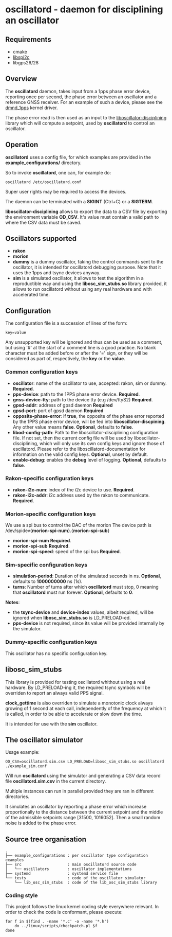 # oscillatord - daemon for disciplining an oscillator

## Requirements

* cmake
* [libspi2c](ssh://git@bitbucket.org/spectracom/libspi2c)
* libgps26/28

## Overview

The **oscillatord** daemon, takes input from a 1pps phase error device,
reporting once per second, the phase error between an oscillator and a reference
GNSS receiver.
For an example of such a device, please see the [dmnd_1pps][dmnd_1pps] kernel
driver.

The phase error read is then used as an input to the
[liboscillator-disciplining] library which will compute a setpoint, used by
**oscillatord** to control an oscillator.

## Operation

**oscillatord** uses a config file, for which examples are provided in the
**example_configurations/** directory.

So to invoke **oscillatord**, one can, for example do:

    oscillatord /etc/oscillatord.conf

Super user rights may be required to access the devices.

The daemon can be terminated with a **SIGINT** (Ctrl+C) or a **SIGTERM**.

**liboscillator-disciplining** allows to export the data to a CSV file by
exporting the environment variable **OD_CSV**.
It's value must contain a valid path to where the CSV data must be saved.

## Oscillators supported

* **rakon**
* **morion**
* **dummy** is a dummy oscillator, faking the control commands sent to the
oscillator, it is intended for oscillatord debugging purpose.
Note that it uses the 1pps and tsync devices anyway.
* **sim** is a simulated oscillator, it allows to test the algorithm in a
reproductible way and using the **libosc_sim_stubs.so** library provided, it
allows to run oscillatord without using any real hardware and with accelerated
time.

## Configuration

The configuration file is a succession of lines of the form:

    key=value

Any unsupported key will be ignored and thus can be used as a comment, but using
'#' at the start of a comment line is a good practice.
No blank character must be added before or after the '=' sign, or they will be
considered as part of, respectively, the **key** or the **value**.

### Common configuration keys

* **oscillator**: name of the oscillator to use, accepted: rakon, sim or dummy.
**Required**.
* **pps-device**: path to the 1PPS phase error device.
**Required**.
* **gnss-device-tty**: path to the device tty (e.g /dev/ttyS2)
**Required**.
* **gpsd-addr**: address of gpsd daemon
**Required**
* **gpsd-port**: port of gpsd daemon
**Required**
* **opposite-phase-error**: if **true**, the opposite of the phase error
reported by the 1PPS phase error device, will be fed into
**liboscillator-discpining**.
Any other value means **false**.
**Optional**, defaults to **false**.
* **libod-config-path**: Path to the liboscillator-disciplining configuration
file.
If not set, then the current config file will be used by
liboscillator-disciplining, which will only use its own config keys and ignore
those of escillatord.
Please refer to the liboscillatord-documentation for information on the valid
config keys.
**Optional**, unset by default.
* **enable-debug**: enables the **debug** level of logging.
**Optional**, defaults to **false**.

### Rakon-specific configuration keys

* **rakon-i2c-num**: index of the i2c device to use.
**Required**.
* **rakon-i2c-addr**: i2c address used by the rakon to communicate.
**Required**.

### Morion-specific configuration keys

We use a spi bus to control the DAC of the morion
The device path is /dev/spidev{**morion-spi-num**}.{**morion-spi-sub**}

* **morion-spi-num**
**Required**.
* **morion-spi-sub**
**Required**.
* **morion-spi-speed**: speed of the spi bus
**Required**.

### Sim-specific configuration keys

* **simulation-period**: Duration of the simulated seconds in ns.
**Optional**, defaults to **1000000000** ns (1s).
* **turns**: Number of turns after which **oscillatord** must stop, 0 meaning
that **oscillatord** must run forever.
**Optional**, defaults to **0**.

**Notes**:
 * the **tsync-device** and **device-index** values, albeit required,
will be ignored when **libosc_sim_stubs.so** is LD\_PRELOAD-ed.
 * **pps-device** is not required, since its value will be provided internally
 by the simulator.


### Dummy-specific configuration keys

This oscillator has no specific configuration key.

## libosc_sim_stubs

This library is provided for testing oscillatord whithout using a real hardware.
By LD\_PRELOAD-ing it, the required tsync symbols will be overriden to report an
always valid PPS signal.

**clock_gettime** is also overriden to simulate a monotonic clock always growing
of 1 second at each call, independently of the frequency at which it is called,
in order to be able to accelerate or slow down the time.

It is intended for use with the **sim** oscillator.

## The oscillator simulator

Usage example:

    OD_CSV=oscillatord.sim.csv LD_PRELOAD=libosc_sim_stubs.so oscillatord ./example_sim.conf

Will run **oscillatord** using the simulator and generating a CSV data record
file **oscillatord.sim.csv** in the current directory.

Multiple instances can run in parallel provided they are ran in different
directories.

It simulates an oscillator by reporting a phase error which increase
proportionally to the distance between the current setpoint and the middle of
the admissible setpoints range [31500, 1016052].
Then a small random noise is added to the phase error.

## Source tree organisation

    .
    ├── example_configurations : per oscillator type configuration examples
    ├── src                    : main oscillatord source code
    │   └── oscillators        : oscillator implementations
    ├── systemd                : systemd service file
    └── tests                  : code of the oscillator simulator
        └── lib_osc_sim_stubs  : code of the lib_osc_sim_stubs library

### Coding style

This project follows the linux kernel coding style everywhere relevant.
In order to check the code is conformant, please execute:

    for f in $(find . -name '*.c' -o -name '*.h')
        do ../linux/scripts/checkpatch.pl $f
    done


[dmnd_1pps]: https://bitbucket.org/spectracom/dmnd-1pps-phase-module/src/master/
[liboscillator-disciplining]: https://bitbucket.org/spectracom/disciplining-lqr/src/master/

